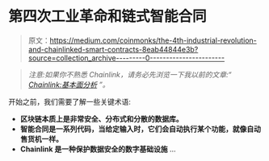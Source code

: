 # 第四次工业革命和链式智能合同

> 原文：<https://medium.com/coinmonks/the-4th-industrial-revolution-and-chainlinked-smart-contracts-8eab44844e3b?source=collection_archive---------0----------------------->

> *注意:如果你不熟悉 Chainlink，请务必先浏览一下我以前的文章:“* [*Chainlink:基本面分析*](https://link.medium.com/tdilTMoEH0) *”。*

开始之前，我们需要了解一些关键术语:

*   **区块链本质上是非常安全、分布式和分散的数据库。**
*   **智能合同是一系列代码，当给定输入时，它们会自动执行某个功能，就像自动售货机一样。**
*   **Chainlink 是一种保护数据安全的数字基础设施** …